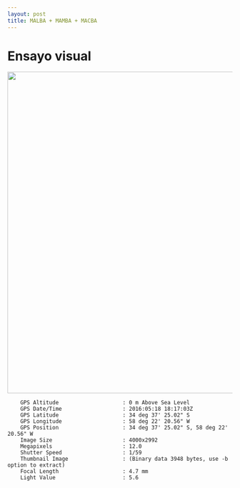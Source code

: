 ```yaml
---
layout: post
title: MALBA + MAMBA + MACBA
---
```


# Ensayo visual

<a href="#"><img src="{{ site.baseurl }}/img/4.a-IMG_20160518_151711.jpg" width="720"></a>

```
	GPS Altitude                    : 0 m Above Sea Level
	GPS Date/Time                   : 2016:05:18 18:17:03Z
	GPS Latitude                    : 34 deg 37' 25.02" S
	GPS Longitude                   : 58 deg 22' 20.56" W
	GPS Position                    : 34 deg 37' 25.02" S, 58 deg 22' 20.56" W
	Image Size                      : 4000x2992
	Megapixels                      : 12.0
	Shutter Speed                   : 1/59
	Thumbnail Image                 : (Binary data 3948 bytes, use -b option to extract)
	Focal Length                    : 4.7 mm
	Light Value                     : 5.6
```
